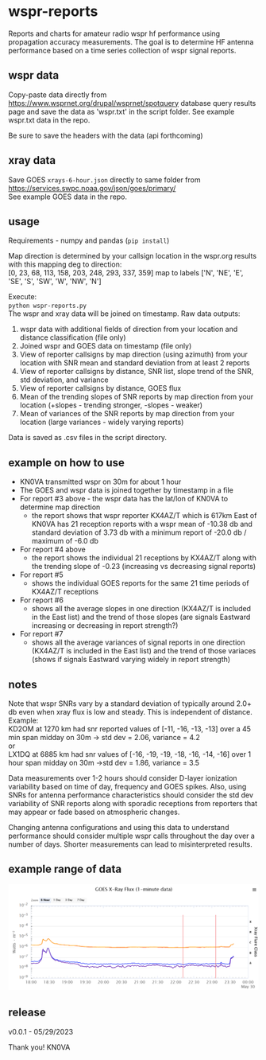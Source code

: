 # wspr-reports
Reports and charts for amateur radio wspr hf performance using propagation accuracy measurements. The goal is to determine HF antenna performance based on a time series collection of wspr signal reports. 

## wspr data
Copy-paste data directly from https://www.wsprnet.org/drupal/wsprnet/spotquery database query results page and save the data as 'wspr.txt' in the script folder. See example wspr.txt data in the repo. 

Be sure to save the headers with the data (api forthcoming)  

## xray data
Save GOES `xrays-6-hour.json` directly to same folder from https://services.swpc.noaa.gov/json/goes/primary/  
See example GOES data in the repo. 

## usage
Requirements - numpy and pandas  (`pip install`)

Map direction is determined by your callsign location in the wspr.org results with this mapping deg to direction:  
[0, 23, 68, 113, 158, 203, 248, 293, 337, 359] map to labels ['N', 'NE', 'E', 'SE', 'S', 'SW', 'W', 'NW', 'N']

Execute:  
`python wspr-reports.py`    
The wspr and xray data will be joined on timestamp. Raw data outputs:
1. wspr data with additional fields of direction from your location and distance classification (file only)
2. Joined wspr and GOES data on timestamp (file only)
3. View of reporter callsigns by map direction (using azimuth) from your location with SNR mean and standard deviation from at least 2 reports
4. View of reporter callsigns by distance, SNR list, slope trend of the SNR, std deviation, and variance
5. View of reporter callsigns by distance, GOES flux
6. Mean of the trending slopes of SNR reports by map direction from your location (+slopes - trending stronger, -slopes - weaker)
7. Mean of variances of the SNR reports by map direction from your location (large variances - widely varying reports)

Data is saved as .csv files in the script directory.

## example on how to use
 - KN0VA transmitted wspr on 30m for about 1 hour 
 - The GOES and wspr data is joined together by timestamp in a file
 - For report #3 above - the wspr data has the lat/lon of KN0VA to determine map direction
    - the report shows that wspr reporter KX4AZ/T which is 617km East of KN0VA has 21 reception reports with a wspr mean of -10.38 db and standard deviation of 3.73 db with a minimum report of -20.0 db / maximum of -6.0 db
 - For report #4 above 
    - the report shows the individual 21 receptions by KX4AZ/T along with the trending slope of -0.23 (increasing vs decreasing signal reports)
 - For report #5
    - shows the individual GOES reports for the same 21 time periods of KX4AZ/T receptions
 - For report #6
    - shows all the average slopes in one direction (KX4AZ/T is included in the East list) and the trend of those slopes (are signals Eastward increasing or decreasing in report strength?)
 - For report #7
    - shows all the average variances of signal reports in one direction (KX4AZ/T is included in the East list) and the trend of those variaces (shows if signals Eastward varying widely in report strength)


## notes
Note that wspr SNRs vary by a standard deviation of typically around 2.0+ db even when xray flux is low and steady. This is independent of distance. Example:  
KD2OM at 1270 km had snr reported values of [-11, -16, -13, -13] over a 45 min span midday on 30m -> std dev = 2.06,  variance = 4.2   
or   
LX1DQ at 6885 km had snr values of [-16, -19, -19, -18, -16, -14, -16] over 1 hour span midday on 30m ->std dev = 1.86, variance = 3.5  

Data measurements over 1-2 hours should consider D-layer ionization variability based on time of day, frequency and GOES spikes. Also, using SNRs for antenna performance characteristics should consider the std dev variability of SNR reports along with sporadic receptions from reporters that may appear or fade based on atmospheric changes. 

Changing antenna configurations and using this data to understand performance should consider multiple wspr calls throughout the day over a number of days. Shorter measurements can lead to misinterpreted results.

## example range of data
![GOES data range for example](goes-data-range.png)


## release
v0.0.1 - 05/29/2023

Thank you!  KN0VA